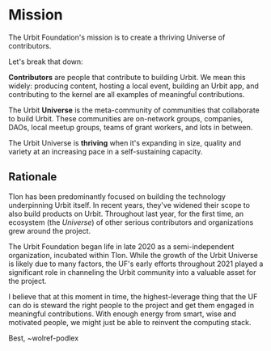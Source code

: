 # Mission

The Urbit Foundation's mission is to create a thriving Universe of contributors.

Let's break that down:

**Contributors** are people that contribute to building Urbit. We mean this
widely: producing content, hosting a local event, building an Urbit app, and
contributing to the kernel are all examples of meaningful contributions.

The Urbit **Universe** is the meta-community of communities that collaborate to build
Urbit. These communities are on-network groups, companies, DAOs, local meetup
groups, teams of grant workers, and lots in between. 

The Urbit Universe is **thriving** when it's expanding in size, quality and
variety at an increasing pace in a self-sustaining capacity.

## Rationale

Tlon has been predominantly focused on building the technology underpinning
Urbit itself. In recent years, they've widened their scope to also build
products on Urbit. Throughout last year, for the first time, an ecosystem
(the *Universe*) of other serious contributors and organizations grew around the
project.

The Urbit Foundation began life in late 2020 as a semi-independent organization,
incubated within Tlon. While the growth of the Urbit Universe is likely due to
many factors, the UF's early efforts throughout 2021 played a significant
role in channeling the Urbit community into a valuable asset for the project.

I believe that at this moment in time, the highest-leverage thing that the UF
can do is steward the right people to the project and get them engaged in
meaningful contributions. With enough energy from smart, wise and motivated
people, we might just be able to reinvent the computing stack.

Best, ~wolref-podlex

